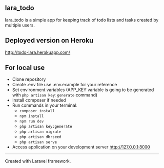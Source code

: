 ## lara_todo
lara_todo is a simple app for keeping track of todo lists and tasks created by multiple users.

## Deployed version on Heroku
http://todo-lara.herokuapp.com/

## For local use
* Clone repository
* Create .env file use .env.example for your reference
* Set environment variables (APP_KEY variable is going to be generated with `php artisan key:generate` command)
* Install composer if needed
* Run commands in your terminal:
    - `composer install`
    - `npm install`
    - `npm run dev`
    - `php artisan key:generate`
    - `php artisan migrate`
    - `php artisan db:seed`
    - `php artisan serve`
* Access application on your development server http://127.0.0.1:8000 

---------------
Created with Laravel framework.

